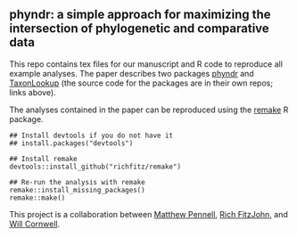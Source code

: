 ## phyndr: a simple approach for maximizing the intersection of phylogenetic and comparative data

This repo contains tex files for our manuscript and R code to reproduce all example analyses. The paper describes two packages [phyndr](https://github.com/richfitz/phyndr) and [TaxonLookup](https://github.com/wcornwell/TaxonLookup) (the source code for the packages are in their own repos; links above).

The analyses contained in the paper can be reproduced using the [remake](https://github.com/richfitz/remake) R package.

```
## Install devtools if you do not have it
## install.packages("devtools")

## Install remake
devtools::install_github("richfitz/remake")

## Re-run the analysis with remake
remake::install_missing_packages()
remake::make()
```

This project is a collaboration between [Matthew Pennell](https://mwpennell.github.io), [Rich FitzJohn](http://richfitz.github.io/), and [Will Cornwell](http://willcornwell.org/). 
